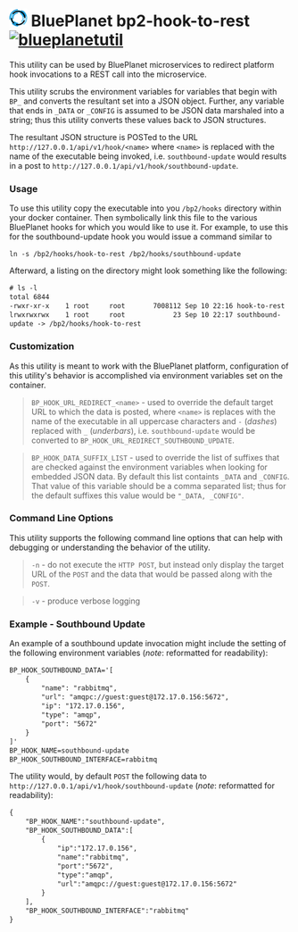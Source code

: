 # ![](bp_logo.png#top) BluePlanet bp2-hook-to-rest [![blueplanetutil](https://img.shields.io/badge/blueplanet-utility-blue.svg)]()
This utility can be used by BluePlanet microservices to redirect platform hook invocations to a REST call into the microservice.

This utility scrubs the environment variables for variables that begin with `BP_` and converts the resultant set into a JSON object. Further, any variable that ends in `_DATA` or `_CONFIG` is assumed to be JSON data marshaled into a string; thus this utility converts these values back to JSON structures.

The resultant JSON structure is POSTed to the URL `http://127.0.0.1/api/v1/hook/<name>` where `<name>` is replaced with the name of the executable being invoked, i.e. `southbound-update` would results in a post to `http://127.0.0.1/api/v1/hook/southbound-update`.

### Usage
To use this utility copy the executable into you `/bp2/hooks` directory within your docker container. Then symbolically link this file to the various BluePlanet hooks for which you would like to use it. For example, to use this for the southbound-update hook you would issue a command similar to

    ln -s /bp2/hooks/hook-to-rest /bp2/hooks/southbound-update

Afterward, a listing on the directory might look something like the following:

    # ls -l
    total 6844
    -rwxr-xr-x    1 root     root       7008112 Sep 10 22:16 hook-to-rest
    lrwxrwxrwx    1 root     root            23 Sep 10 22:17 southbound-update -> /bp2/hooks/hook-to-rest

### Customization
As this utility is meant to work with the BluePlanet platform, configuration of this utility's behavior is accomplished via environment variables set on the container.

> `BP_HOOK_URL_REDIRECT_<name>` - used to override the default target URL to which the data is posted, where `<name>` is replaces with the name of the executable in all uppercase characters and `-` (_dashes_) replaced with `_` (_underbars_), i.e. `southbound-update` would be converted to `BP_HOOK_URL_REDIRECT_SOUTHBOUND_UPDATE`.

> `BP_HOOK_DATA_SUFFIX_LIST` - used to override the list of suffixes that are checked against the environment variables when looking for embedded JSON data. By default this list containts `_DATA` and `_CONFIG`. That value of this variable should be a comma separated list; thus for the default suffixes this value would be `"_DATA, _CONFIG"`.

### Command Line Options
This utility supports the following command line options that can help with debugging or understanding the behavior of the utility.

> `-n` - do not execute the `HTTP POST`, but instead only display the target URL of the `POST` and the data that would be passed along with the `POST`.

> `-v` - produce verbose logging

### Example - Southbound Update
An example of a southbound update invocation might include the setting of the following environment variables (_note_: reformatted for readability):

    BP_HOOK_SOUTHBOUND_DATA='[
        {
            "name": "rabbitmq",
            "url": "amqpc://guest:guest@172.17.0.156:5672",
            "ip": "172.17.0.156",
            "type": "amqp",
            "port": "5672"
        }
    ]'
    BP_HOOK_NAME=southbound-update
    BP_HOOK_SOUTHBOUND_INTERFACE=rabbitmq

The utility would, by default `POST` the following data to `http://127.0.0.1/api/v1/hook/southbound-update` (_note_: reformatted for readability):

    {
        "BP_HOOK_NAME":"southbound-update",
        "BP_HOOK_SOUTHBOUND_DATA":[
            {
                "ip":"172.17.0.156",
                "name":"rabbitmq",
                "port":"5672",
                "type":"amqp",
                "url":"amqpc://guest:guest@172.17.0.156:5672"
            }
        ],
        "BP_HOOK_SOUTHBOUND_INTERFACE":"rabbitmq"
    }
